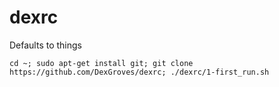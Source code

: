 # dexrc
Defaults to things

```
cd ~; sudo apt-get install git; git clone https://github.com/DexGroves/dexrc; ./dexrc/1-first_run.sh
```

